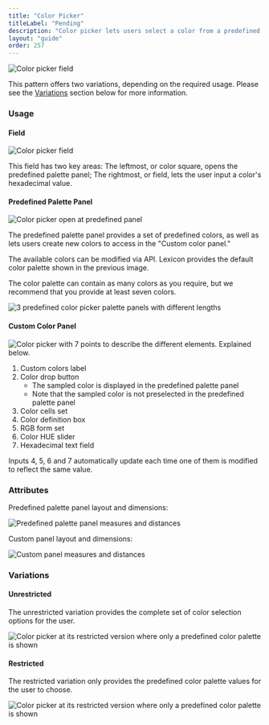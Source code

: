 ```yaml
---
title: "Color Picker"
titleLabel: "Pending"
description: "Color picker lets users select a color from a predefined palette, specify a color via its hexadecimal value, sample a color, and explore color values to create a custom color variation."
layout: "guide"
order: 257
---
```


![Color picker field](/images/lexicon/Picker-color-field.jpg)

This pattern offers two variations, depending on the required usage. Please see the [Variations](#variations) section below for more information.

### Usage

#### Field
![Color picker field](/images/lexicon/Picker-color-field.jpg)

This field has two key areas: The leftmost, or color square, opens the 
predefined palette panel; The rightmost, or field, lets the user input a color's 
hexadecimal value.

#### Predefined Palette Panel

![Color picker open at predefined panel](/images/lexicon/Picker-color-panel-predefined.jpg)

The predefined palette panel provides a set of predefined colors, as well as lets users create new colors to access in the "Custom color panel."

The available colors can be modified via API. Lexicon provides the default color palette shown in the previous image.

The color palette can contain as many colors as you require, but we recommend that you provide at least seven colors.

![3 predefined color picker palette panels with different lengths](/images/lexicon/Picker-color-predefined-colors.jpg)


#### Custom Color Panel

![Color picker with 7 points to describe the different elements. Explained below.](/images/lexicon/Picker-color-panel-custom-desc.jpg)

1. Custom colors label
2. Color drop button
    * The sampled color is displayed in the predefined palette panel
    * Note that the sampled color is not preselected in the predefined palette panel
3. Color cells set
4. Color definition box
5. RGB form set
6. Color HUE slider
7. Hexadecimal text field

Inputs 4, 5, 6 and 7 automatically update each time one of them is modified to reflect the same value.

### Attributes

Predefined palette panel layout and dimensions:

![Predefined palette panel measures and distances](/images/lexicon/Picker-color-panel-custom-measures.jpg)

Custom panel layout and dimensions:

![Custom panel measures and distances](/images/lexicon/Picker-color-panel-normal-measures.jpg)

### Variations

#### Unrestricted

The unrestricted variation provides the complete set of color selection options for the user.

![Color picker at its restricted version where only a predefined color palette is shown](/images/lexicon/Picker-color-not-restricted.jpg)


#### Restricted

The restricted variation only provides the predefined color palette values for the user to choose.

![Color picker at its restricted version where only a predefined color palette is shown](/images/lexicon/Picker-color-restricted.jpg)
